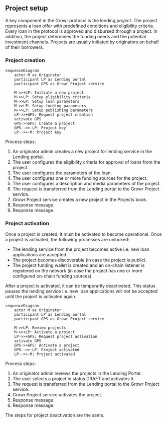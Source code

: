 ## Project setup

A key component in the Growr protocol is the lending _project_. The project represents a loan offer with predefined conditions and eligibility criteria. Every loan in the protocol is approved and disbursed through a project. In addition, the project determines the funding needs and the potential investment channels. Projects are usually initiated by originators on behalf of their borrowers.

### Project creation

```mermaid
sequenceDiagram
    actor M as Originator
    participant LP as Lending portal
    participant GPS as Growr Project service

    M->>+LP: Initiate a new project
    M->>LP: Setup eligibility criteria
    M->>LP: Setup loan parameters
    M->>LP: Setup funding parameters
    M->>LP: Setup publishing parameters
    LP->>+GPS: Request project creation
    activate GPS
    GPS->>GPS: Create a project
    GPS-->>-LP: Project key
    LP-->>-M: Project key
```

Process steps:

1. An originator admin creates a new project for lending service in the Lending portal.
2. The user configures the eligibility criteria for approval of loans from the project.
3. The user configures the parameters of the loan.
4. The user configures one or more funding sources for the project.
5. The user configures a description and media parameters of the project.
6. The request is transferred from the Lending portal to the Growr Project service.
7. Growr Project service creates a new project in the Projects book.
8. Response message.
9. Response message.

### Project activation

Once a project is created, it must be activated to become operational. Once a project is activated, the following processes are unlocked:

- The lending service from the project becomes active i.e. new loan applications are accepted.
- The project becomes discoverable (in case the project is public).
- The project funding wallet is created and an on-chain listener is registered on the network (in case the project has one or more configured on-chain funding sources).

After a project is activated, it can be temporarily deactivated. This status pauses the lending service i.e. new loan applications will not be accepted until the project is activated again.

```mermaid
sequenceDiagram
    actor M as Originator
    participant LP as Lending portal
    participant GPS as Growr Project service

    M->>LP: Review projects
    M->>+LP: Activate a project
    LP->>+GPS: Request project activation
    activate GPS
    GPS->>GPS: Activate a project
    GPS-->>-LP: Project activated
    LP-->>-M: Project activated
```

Process steps:

1. An originator admin reviews the projects in the Lending Portal.
2. The user selects a project in status DRAFT and activates it.
3. The request is transferred from the Lending portal to the Growr Project service.
4. Growr Project service activates the project.
5. Response message.
6. Response message.

The steps for project deactivation are the same.

<div style="page-break-after: always;"></div>
